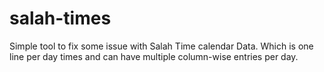 # salah-times
Simple tool to fix some issue with Salah Time calendar Data. Which is one line per day times and can have multiple column-wise entries per day.
